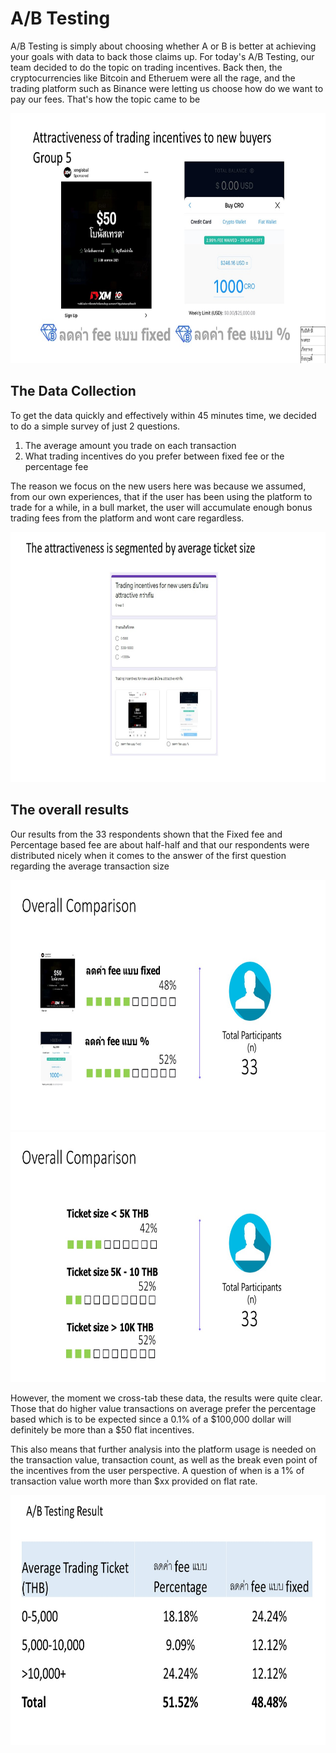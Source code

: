 <p><h1> A/B Testing</h1>

A/B Testing is simply about choosing whether A or B is better at achieving your goals with data to back those claims up.
For today's A/B Testing, our team decided to do the topic on trading incentives. Back then, the cryptocurrencies like Bitcoin and Etheruem were all the rage, and the trading platform such as Binance were letting us choose how do we want to pay our fees. That's how the topic came to be

<p align="center"><img src="data/Slide1.JPG" height ="400"></p></p>

<p><h2> The Data Collection</h2>

To get the data quickly and effectively within 45 minutes time, we decided to do a simple survey of just 2 questions.
<ol>
  <li>The average amount you trade on each transaction</li>
  <li>What trading incentives do you prefer between fixed fee or the percentage fee</li>
</ol>

The reason we focus on the new users here was because we assumed, from our own experiences, that if the user has been using the platform to trade for a while, in a bull market, the user will accumulate enough bonus trading fees from the platform and wont care regardless.
<p align="center"><img src="data/Slide2.JPG" height ="400"></p></p>
</p>

<p><h2> The overall results</h2>

Our results from the 33 respondents shown that the Fixed fee and Percentage based fee are about half-half and that our respondents were distributed nicely when it comes to the answer of the first question regarding the average transaction size
<p align="center"><img src="data/Slide3.JPG" height ="400"><img src="data/Slide4.JPG" height ="400"></p>

However, the moment we cross-tab these data, the results were quite clear. Those that do higher value transactions on average prefer the percentage based which is to be expected since a 0.1% of a $100,000 dollar will definitely be more than a $50 flat incentives.

This also means that further analysis into the platform usage is needed on the transaction value, transaction count, as well as the break even point of the incentives from the user perspective. A question of when is a 1% of transaction value worth more than $xx provided on flat rate.

<img src="data/Slide6.JPG" height ="400">
